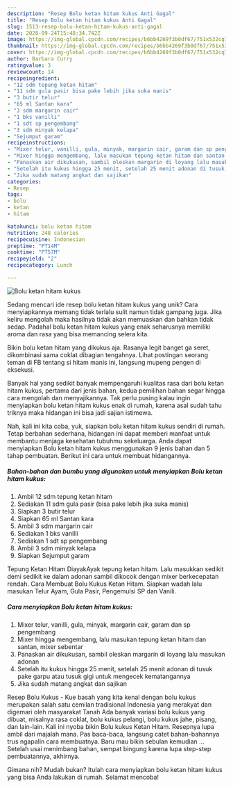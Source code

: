 ```yaml
---
description: "Resep Bolu ketan hitam kukus Anti Gagal"
title: "Resep Bolu ketan hitam kukus Anti Gagal"
slug: 1513-resep-bolu-ketan-hitam-kukus-anti-gagal
date: 2020-09-24T15:48:34.742Z
image: https://img-global.cpcdn.com/recipes/b6bb4269f3b0df67/751x532cq70/bolu-ketan-hitam-kukus-foto-resep-utama.jpg
thumbnail: https://img-global.cpcdn.com/recipes/b6bb4269f3b0df67/751x532cq70/bolu-ketan-hitam-kukus-foto-resep-utama.jpg
cover: https://img-global.cpcdn.com/recipes/b6bb4269f3b0df67/751x532cq70/bolu-ketan-hitam-kukus-foto-resep-utama.jpg
author: Barbara Curry
ratingvalue: 3
reviewcount: 14
recipeingredient:
- "12 sdm tepung ketan hitam"
- "11 sdm gula pasir bisa pake lebih jika suka manis"
- "3 butir telur"
- "65 ml Santan kara"
- "3 sdm margarin cair"
- "1 bks vanilli"
- "1 sdt sp pengembang"
- "3 sdm minyak kelapa"
- "Sejumput garam"
recipeinstructions:
- "Mixer telur, vanilli, gula, minyak, margarin cair, garam dan sp pengembang"
- "Mixer hingga mengembang, lalu masukan tepung ketan hitam dan santan, mixer sebentar"
- "Panaskan air dikukusan, sambil oleskan margarin di loyang lalu masukan adonan"
- "Setelah itu kukus hingga 25 menit, setelah 25 menit adonan di tusuk pake garpu atau tusuk gigi untuk mengecek kematangannya"
- "Jika sudah matang angkat dan sajikan"
categories:
- Resep
tags:
- bolu
- ketan
- hitam

katakunci: bolu ketan hitam 
nutrition: 248 calories
recipecuisine: Indonesian
preptime: "PT14M"
cooktime: "PT57M"
recipeyield: "2"
recipecategory: Lunch

---
```



![Bolu ketan hitam kukus](https://img-global.cpcdn.com/recipes/b6bb4269f3b0df67/751x532cq70/bolu-ketan-hitam-kukus-foto-resep-utama.jpg)

Sedang mencari ide resep bolu ketan hitam kukus yang unik? Cara menyiapkannya memang tidak terlalu sulit namun tidak gampang juga. Jika keliru mengolah maka hasilnya tidak akan memuaskan dan bahkan tidak sedap. Padahal bolu ketan hitam kukus yang enak seharusnya memiliki aroma dan rasa yang bisa memancing selera kita.

Bikin bolu ketan hitam yang dikukus aja. Rasanya legit banget ga seret, dikombinasi sama coklat dibagian tengahnya. Lihat postingan seorang teman di FB tentang si hitam manis ini, langsung mupeng pengen di eksekusi.

Banyak hal yang sedikit banyak mempengaruhi kualitas rasa dari bolu ketan hitam kukus, pertama dari jenis bahan, kedua pemilihan bahan segar hingga cara mengolah dan menyajikannya. Tak perlu pusing kalau ingin menyiapkan bolu ketan hitam kukus enak di rumah, karena asal sudah tahu triknya maka hidangan ini bisa jadi sajian istimewa.


Nah, kali ini kita coba, yuk, siapkan bolu ketan hitam kukus sendiri di rumah. Tetap berbahan sederhana, hidangan ini dapat memberi manfaat untuk membantu menjaga kesehatan tubuhmu sekeluarga. Anda dapat menyiapkan Bolu ketan hitam kukus menggunakan 9 jenis bahan dan 5 tahap pembuatan. Berikut ini cara untuk membuat hidangannya.

<!--inarticleads1-->

##### Bahan-bahan dan bumbu yang digunakan untuk menyiapkan Bolu ketan hitam kukus:

1. Ambil 12 sdm tepung ketan hitam
1. Sediakan 11 sdm gula pasir (bisa pake lebih jika suka manis)
1. Siapkan 3 butir telur
1. Siapkan 65 ml Santan kara
1. Ambil 3 sdm margarin cair
1. Sediakan 1 bks vanilli
1. Sediakan 1 sdt sp pengembang
1. Ambil 3 sdm minyak kelapa
1. Siapkan Sejumput garam


Tepung Ketan Hitam DiayakAyak tepung ketan hitam. Lalu masukkan sedikit demi sedikit ke dalam adonan sambil dikocok dengan mixer berkecepatan rendah. Cara Membuat Bolu Kukus Ketan Hitam. Siapkan wadah lalu masukan Telur Ayam, Gula Pasir, Pengemulsi SP dan Vanili. 

<!--inarticleads2-->

##### Cara menyiapkan Bolu ketan hitam kukus:

1. Mixer telur, vanilli, gula, minyak, margarin cair, garam dan sp pengembang
1. Mixer hingga mengembang, lalu masukan tepung ketan hitam dan santan, mixer sebentar
1. Panaskan air dikukusan, sambil oleskan margarin di loyang lalu masukan adonan
1. Setelah itu kukus hingga 25 menit, setelah 25 menit adonan di tusuk pake garpu atau tusuk gigi untuk mengecek kematangannya
1. Jika sudah matang angkat dan sajikan


Resep Bolu Kukus - Kue basah yang kita kenal dengan bolu kukus merupakan salah satu cemilan tradisional Indonesia yang merakyat dan digemari oleh masyarakat Tanah Ada banyak variasi bolu kukus yang dibuat, misalnya rasa coklat, bolu kukus pelangi, bolu kukus jahe, pisang, dan lain-lain. Kali ini nyoba bikin Bolu kukus Ketan Hitam. Resepnya lupa ambil dari majalah mana. Pas baca-baca, langsung catet bahan-bahannya trus ngapalin cara membuatnya. Baru mau bikin sebulan kemudian … Setelah usai menimbang bahan, sempat bingung karena lupa step-step pembuatannya, akhirnya. 

Gimana nih? Mudah bukan? Itulah cara menyiapkan bolu ketan hitam kukus yang bisa Anda lakukan di rumah. Selamat mencoba!
